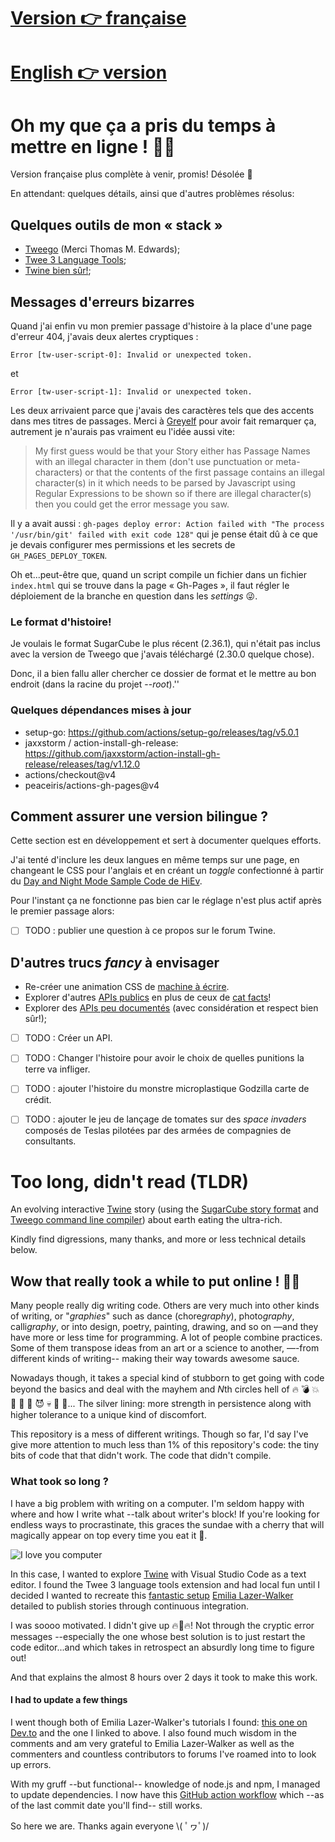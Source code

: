 # [Version 👉 française](#version_francaise)
# [English 👉 version](#english-version)

<a id="version_francaise"></a>

# Oh my que ça a pris du temps à mettre en ligne ! 😮‍💨

Version française plus complète à venir, promis! Désolée 🦐

En attendant: quelques détails, ainsi que d'autres problèmes résolus:

## Quelques outils de mon «&nbsp;stack&nbsp;»

- [Tweego](https://github.com/tmedwards/tweego) (Merci Thomas M.
  Edwards);
- [Twee 3 Language
  Tools](https://marketplace.visualstudio.com/items?itemName=cyrusfirheir.twee3-language-tools);
- [Twine bien sûr!](https://twinery.org);


## Messages d'erreurs bizarres

Quand j'ai enfin vu mon premier passage d'histoire à la place d'une page
d'erreur 404, j'avais deux alertes cryptiques :

``` Error [tw-user-script-0]: Invalid or unexpected token. ```

et 

``` Error [tw-user-script-1]: Invalid or unexpected token. ```

Les deux arrivaient parce que j'avais des caractères tels que des
accents dans mes titres de passages. Merci à [Greyelf](https://twinery.org/forum/discussion/comment/15162/#Comment_15162) pour avoir fait remarquer
ça, autrement je n'aurais pas vraiment eu l'idée aussi vite:

> My first guess would be that your Story either has Passage Names with
> an illegal character in them (don't use punctuation or
> meta-characters) or that the contents of the first passage contains an
> illegal character(s) in it which needs to be parsed by Javascript
> using Regular Expressions to be shown so if there are illegal
> character(s) then you could get the error message you saw. 

Il y a avait aussi : `gh-pages deploy error: Action failed with "The
process '/usr/bin/git' failed with exit code 128"` qui je pense était dû
à ce que je devais configurer mes permissions et les secrets de
`GH_PAGES_DEPLOY_TOKEN`.

Oh et...peut-être que, quand un script compile un fichier dans un
fichier `index.html` qui se trouve dans la page «&nbsp;Gh-Pages&nbsp;»,
il faut régler le déploiement de la branche en question dans les
*settings* 😜.

### Le format d'histoire!

Je voulais le format SugarCube le plus récent (2.36.1), qui n'était pas inclus
avec la version de Tweego que j'avais téléchargé (2.30.0 quelque chose).

Donc, il a bien fallu aller chercher ce dossier de format et le mettre au bon
endroit (dans la racine du projet --*root*).''

### Quelques dépendances mises à jour

- setup-go: https://github.com/actions/setup-go/releases/tag/v5.0.1
- jaxxstorm / action-install-gh-release:
  https://github.com/jaxxstorm/action-install-gh-release/releases/tag/v1.12.0
- actions/checkout@v4
- peaceiris/actions-gh-pages@v4

## Comment assurer une version bilingue ?

Cette section est en développement et sert à documenter quelques
efforts.

J'ai tenté d'inclure les deux langues en même temps sur une page, en
changeant le CSS pour l'anglais et en créant un *toggle* confectionné à
partir du [Day and Night Mode Sample Code de
HiEv](https://hiev-heavy-ind.com/Sample_Code/Sample_Code.html#Day%20and%20Night%20Mode%20Setting).

Pour l'instant ça ne fonctionne pas bien car le réglage n'est plus actif
après le premier passage alors:

- [ ] TODO : publier une question à ce propos sur le forum Twine.

## D'autres trucs *fancy* à envisager

- Re-créer une animation CSS de [machine à écrire](https://css-tricks.com/typewriter-animation-that-handles-anything-you-throw-at-it/).
- Explorer d'autres [APIs publics](https://github.com/public-apis/public-apis) en plus de ceux de [cat facts](https://github.com/alexwohlbruck/cat-facts)!
- Explorer des [APIs peu documentés](https://jvns.ca/blog/2022/03/10/how-to-use-undocumented-web-apis/) (avec considération et respect bien
  sûr!);
- [ ] TODO : Créer un API.
- [ ] TODO : Changer l'histoire pour avoir le choix de quelles punitions
  la terre va infliger.
- [ ] TODO : ajouter l'histoire du monstre microplastique Godzilla carte
  de crédit.
- [ ] TODO : ajouter le jeu de lançage de tomates sur des *space
  invaders* composés de Teslas pilotées par des armées de compagnies de
  consultants.
  

<a id="english-version"></a>

# Too long, didn't read (TLDR)

An evolving interactive [Twine](https://twinery[.org) story (using the
[SugarCube story format](https://www.motoslave.net/sugarcube/2/) and
[Tweego command line compiler](https://www.motoslave.net/tweego/docs/))
about earth eating the ultra-rich. 

Kindly find digressions, many thanks, and more or less technical details below.

## Wow that really took a while to put online ! 😮‍💨

Many people really dig writing code. Others
are very much into other kinds of writing, or "*graphies*" such as dance
(chore*graphy*), photo*graphy*, calli*graphy*, or into design,
poetry, painting, drawing, and so on —and they
have more or less time for programming. A lot of people combine
practices. Some of them transpose ideas from an art or a science to
another, —-from different kinds of writing-- making their way towards awesome sauce.

Nowadays though, it takes a special kind of stubborn to get going with
code beyond the basics and deal with the mayhem and *N*th circles hell of
🔥 💣 💥 👹 👿 👺 😈 💀 👻 🤯... The silver lining: more strength in
persistence along with higher tolerance to a
unique kind of discomfort.

This repository is a mess of different writings. Though so far, I'd say
I've give more attention to much less than 1% of this repository's
code: the tiny bits of code that that didn't work. The code that didn't compile.

### What took so long ?

I have a big problem with writing on a computer. I'm seldom happy with
where and how I write what --talk about writer's block! If you're
looking for endless ways to procrastinate, this graces the sundae with a
cherry that will magically appear on top every time you eat it 🍒. 

![I love you computer](./media/happy-in-love-gif-by-line-friends.gif)

In this case, I wanted to explore [Twine](https://twinery.org) with Visual
Studio Code as a text editor. I found the Twee 3 language tools
extension and had local fun until I decided I wanted to recreate this
[fantastic
setup](https://blog.lazerwalker.com/azure,/game/dev/2020/01/16/a-modern-developers-workflow-for-twine.html)
[Emilia Lazer-Walker](https://github.com/lazerwalker) detailed to publish
stories through
continuous integration.

I was soooo motivated. I didn't give up 🔥💪🔥! Not through the cryptic
error messages --especially the one whose best solution is
to just restart the code editor...and which takes in retrospect an
absurdly long time to figure out! 

And that explains the almost 8 hours over 2
days it took to make this work. 

#### I had to update a few things

I went though both of Emilia Lazer-Walker's tutorials I found: [this one
on Dev.to](https://dev.to/lazerwalker/a-modern-developer-s-workflow-for-twine-4imp)
and the one I linked to above. I also found much wisdom in the comments
and am very grateful to Emilia Lazer-Walker as well as the commenters
and countless contributors to forums I've roamed into to look up errors.

With my gruff --but functional-- knowledge of node.js and npm, I
managed to update dependencies. I now have this [GitHub action workflow](https://github.com/schoukah/Twine_Manger_les_riches_Eat_the_rich/blob/main/.github/workflows/build.yml)
which --as of the last commit date you'll find-- still works.

So here we are. Thanks again everyone \\( ﾟヮﾟ)/




